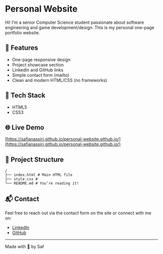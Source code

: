 # Personal Website

Hi! I'm a senior Computer Science student passionate about software engineering and game development/design. This is my personal one-page portfolio website.

## 🚀 Features

- One-page responsive design
- Project showcase section
- LinkedIn and GitHub links
- Simple contact form (mailto)
- Clean and modern HTML/CSS (no frameworks)

## 🧠 Tech Stack

- HTML5
- CSS3

## 🌐 Live Demo

[https://safianassiri.github.io/personal-website.github.io/](https://safianassiri.github.io/personal-website.github.io/)

## 📁 Project Structure
```
/
├── index.html # Main HTML file
├── style.css # 
└── README.md # You’re reading it!
```

## 📬 Contact

Feel free to reach out via the contact form on the site or connect with me on:

- [LinkedIn](https://www.linkedin.com/in/safia-nassiri/)
- [GitHub](https://github.com/SafiaNassiri)

---

Made with 💙 by Saf
